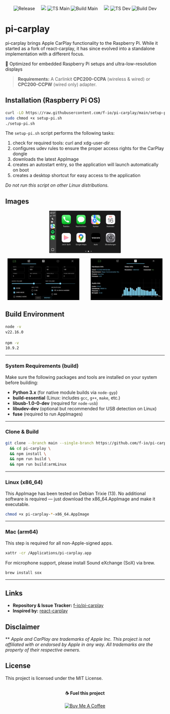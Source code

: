 <p align="center">
  <!-- Release -->
  <img alt="Release" src="https://img.shields.io/github/v/release/f-io/pi-carplay?label=release"> &nbsp;&nbsp;&nbsp;
  <!-- MAIN -->
  <img src="https://img.shields.io/endpoint?url=https://raw.githubusercontent.com/f-io/pi-carplay/version/.github/badges/main-version.json">
  <img alt="TS Main" src="https://img.shields.io/github/actions/workflow/status/f-io/pi-carplay/typecheck.yml?branch=main&label=TS%20main&style=flat">
  <img alt="Build Main" src="https://img.shields.io/github/actions/workflow/status/f-io/pi-carplay/build.yml?branch=main&label=build%20main&style=flat"> &nbsp;&nbsp;&nbsp;
  <!-- DEV -->
  <img src="https://img.shields.io/endpoint?url=https://raw.githubusercontent.com/f-io/pi-carplay/version/.github/badges/dev-version.json">
  <img alt="TS Dev" src="https://img.shields.io/github/actions/workflow/status/f-io/pi-carplay/typecheck.yml?branch=dev&label=TS%20dev&style=flat">
  <img alt="Build Dev" src="https://img.shields.io/github/actions/workflow/status/f-io/pi-carplay/build.yml?branch=dev&label=build%20dev&style=flat">
</p>

# pi‑carplay

pi‑carplay brings Apple CarPlay functionality to the Raspberry Pi.
While it started as a fork of react-carplay, it has since evolved into a standalone implementation with a different focus.

🎯 Optimized for embedded Raspberry Pi setups and ultra-low-resolution displays

> **Requirements:** A Carlinkit **CPC200-CCPA** (wireless & wired) or **CPC200-CCPW** (wired only) adapter.

## Installation (Raspberry Pi OS)

```bash
curl -LO https://raw.githubusercontent.com/f-io/pi-carplay/main/setup-pi.sh
sudo chmod +x setup-pi.sh
./setup-pi.sh
```

The `setup-pi.sh` script performs the following tasks:

1. check for required tools: curl and xdg-user-dir
2. configures udev rules to ensure the proper access rights for the CarPlay dongle
3. downloads the latest AppImage
4. creates an autostart entry, so the application will launch automatically on boot
5. creates a desktop shortcut for easy access to the application

*Do not run this script on other Linux distributions.*

## Images
<p align="center">
  <img src="documentation/images/carplay.png"
       alt="CarPlay"
       width="45%" />
</p>

<p align="center">
  <img src="documentation/images/settings.png"
       alt="Settings"
       width="45%" />
  &emsp;&emsp;
  <img src="documentation/images/info.png"
       alt="Info"
       width="45%" />
</p>

## Build Environment

```bash
node -v
v22.16.0

npm -v
10.9.2
```

---

### System Requirements (build)

Make sure the following packages and tools are installed on your system before building:

- **Python 3.x** (for native module builds via `node-gyp`)
- **build-essential** (Linux: includes `gcc`, `g++`, `make`, etc.)
- **libusb-1.0-0-dev** (required for `node-usb`)
- **libudev-dev** (optional but recommended for USB detection on Linux)
- **fuse** (required to run AppImages)

---

### Clone & Build

```bash
git clone --branch main --single-branch https://github.com/f-io/pi-carplay.git \
  && cd pi-carplay \
  && npm install \
  && npm run build \
  && npm run build:armLinux
```

---

### Linux (x86_64)

This AppImage has been tested on Debian Trixie (13). No additional software is required — just download the x86_64.AppImage and make it executable.

```bash
chmod +x pi-carplay-*-x86_64.AppImage
```

---

### Mac (arm64)

This step is required for all non-Apple-signed apps.

```bash
xattr -cr /Applications/pi-carplay.app
```

For microphone support, please install Sound eXchange (SoX) via brew.
```bash
brew install sox
```

---

## Links

* **Repository & Issue Tracker:** [f-io/pi-carplay](https://github.com/f-io/pi-carplay)
* **Inspired by:** [react-carplay](https://github.com/rhysmorgan134/react-carplay)

## Disclaimer

** _Apple and CarPlay are trademarks of Apple Inc. This project is not affiliated with or endorsed by Apple in any way. All trademarks are the property of their respective owners._


## License

This project is licensed under the MIT License.

##

<p align="center">
  <strong>☕ Fuel this project</strong><br><br>
  <a href="https://www.buymeacoffee.com/f_io" target="_blank">
    <img src="https://cdn.buymeacoffee.com/buttons/default-orange.png" alt="Buy Me A Coffee" height="41" width="174">
  </a>
</p>
